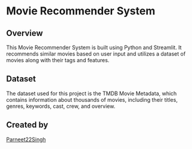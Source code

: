 # Movie Recommender System

## Overview

This Movie Recommender System is built using Python and Streamlit. It recommends similar movies based on user input and utilizes a dataset of movies along with their tags and features.

## Dataset

The dataset used for this project is the TMDB Movie Metadata, which contains information about thousands of movies, including their titles, genres, keywords, cast, crew, and overview.

## Created by 

[Parneet22Singh]([https://github.com/Parneet22Singh])

